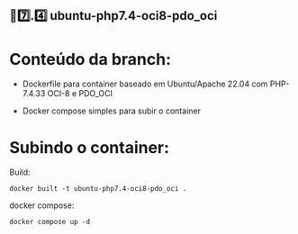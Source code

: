 ## 🐘7️⃣.4️⃣ ubuntu-php7.4-oci8-pdo_oci

# Conteúdo da branch:

- Dockerfile para container baseado em Ubuntu/Apache 22.04 com PHP-7.4.33 OCI-8 e PDO_OCI

- Docker compose simples para subir o container


# Subindo o container:
Build:

```
docker built -t ubuntu-php7.4-oci8-pdo_oci .
```
docker compose:
```
docker compose up -d
```
